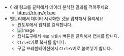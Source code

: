 * 아래 링크를 클릭해서 데이터 분석한 결과를 적어주세요.
  * https://rb.gy/gfxoe
* 엔트리에서 데이터 시각화한 것을 캡처해서 올리세요
  * 윈도우에서 캡처를 검색합니다.
  * ![image](https://github.com/itple-sw/entry-data/assets/76088532/16f2a938-bc7b-4056-a962-cc02cd44c684)
  * 캡처도구에서 ```새로 만들기``` 버튼을 클릭해서 캡처를 합니다.
  * ```Ctrl+C```키로 복사를 합니다.
  * 구글 프레젠테이션에서 ```Ctrl+V```키로 붙여넣기 합니다. 
